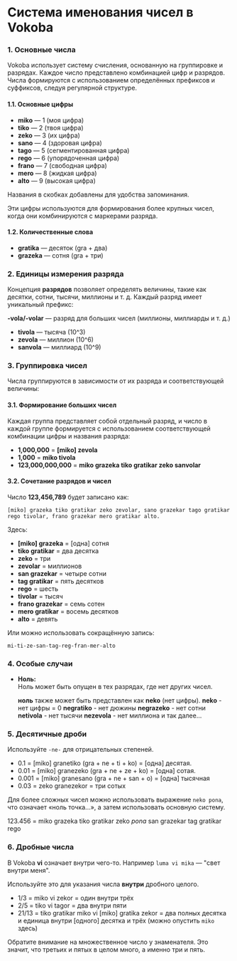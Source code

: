 # Система именования чисел в Vokoba

### **1. Основные числа**

Vokoba использует систему счисления, основанную на группировке и разрядах. Каждое число представлено комбинацией цифр и разрядов. Числа формируются с использованием определённых префиксов и суффиксов, следуя регулярной структуре.

#### **1.1. Основные цифры**

- **miko** — 1 (моя цифра)
- **tiko** — 2 (твоя цифра)
- **zeko** — 3 (их цифра)
- **sano** — 4 (здоровая цифра)
- **tago** — 5 (сегментированная цифра)
- **rego** — 6 (упорядоченная цифра)
- **frano** — 7 (свободная цифра)
- **mero** — 8 (жидкая цифра)
- **alto** — 9 (высокая цифра)

Названия в скобках добавлены для удобства запоминания.

Эти цифры используются для формирования более крупных чисел, когда они комбинируются с маркерами разряда.

#### **1.2. Количественные слова**

- **gratika** — десяток (gra + два)
- **grazeka** — сотня (gra + три)

### **2. Единицы измерения разряда**

Концепция **разрядов** позволяет определять величины, такие как десятки, сотни, тысячи, миллионы и т. д. Каждый разряд имеет уникальный префикс:

**-vola/-volar** — разряд для больших чисел (миллионы, миллиарды и т. д.)

- **tivola** — тысяча (10^3)
- **zevola** — миллион (10^6)
- **sanvola** — миллиард (10^9)

### **3. Группировка чисел**

Числа группируются в зависимости от их разряда и соответствующей величины:

#### **3.1. Формирование больших чисел**

Каждая группа представляет собой отдельный разряд, и число в каждой группе формируется с использованием соответствующей комбинации цифры и названия разряда:

- **1,000,000** = **[miko] zevola**  
- **1,000** = **miko tivola**  
- **123,000,000,000** = **miko grazeka tiko gratikar zeko sanvolar**

#### **3.2. Сочетание разрядов и чисел**

Число **123,456,789** будет записано как:

```
[miko] grazeka tiko gratikar zeko zevolar, sano grazekar tago gratikar rego tivolar, frano grazekar mero gratikar alto.
```

Здесь:
- **[miko] grazeka** = [одна] сотня
- **tiko gratikar** = два десятка
- **zeko** = три
- **zevolar** = миллионов
- **san grazekar** = четыре сотни
- **tag gratikar** = пять десятков
- **rego** = шесть
- **tivolar** = тысяч
- **frano grazekar** = семь сотен
- **mero gratikar** = восемь десятков
- **alto** = девять

Или можно использовать сокращённую запись:
```
mi-ti-ze-san-tag-reg-fran-mer-alto
```


### **4. Особые случаи**

- **Ноль:**  
  Ноль может быть опущен в тех разрядах, где нет других чисел.

  **ноль** также может быть представлен как **neko** (нет цифры).
  **neko** - нет цифры = 0
  **negratiko** - нет дюжины
  **negrazeko** - нет сотни
  **netivola** - нет тысячи
  **nezevola** - нет миллиона
  и так далее...

### **5. Десятичные дроби**

Используйте `-ne-` для отрицательных степеней.

- 0.1 = [miko] granetiko (gra + ne + ti + ko) = [одна] десятая.
- 0.01 = [miko] granezeko (gra + ne + ze + ko) = [одна] сотая.
- 0.001 = [miko] granesano (gra + ne + san + o) = [одна] тысячная
- 0.03 = zeko granezekor = три сотых

Для более сложных чисел можно использовать выражение `neko pona`, что означает «ноль точка...», а затем использовать основную систему.

123.456 = miko grazeka tiko gratikar zeko *pona* san grazekar tag gratikar rego

### **6. Дробные числа**

В Vokoba **vi** означает внутри чего-то. Например `luma vi mika` — "свет внутри меня".

Используйте это для указания числа **внутри** дробного целого.
- 1/3 = miko vi zekor = один внутри трёх
- 2/5 = tiko vi tagor = два внутри пяти
- 21/13 = tiko gratikar miko vi [miko] gratika zekor = два полных десятка и единица внутри [одного] десятка и трёх (можно опустить `miko` здесь)

Обратите внимание на множественное число у знаменателя. Это значит, что третьих и пятых в целом много, а именно три и пять.